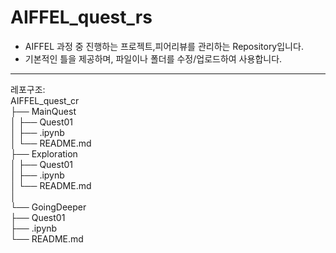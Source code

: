 # AIFFEL_quest_rs
* AIFFEL 과정 중 진행하는 프로젝트,피어리뷰를 관리하는 Repository입니다.
* 기본적인 틀을 제공하며, 파일이나 폴더를 수정/업로드하여 사용합니다.

-----------
레포구조:  
AIFFEL_quest_cr  
├── MainQuest  
│   ├── Quest01  
│       ├── .ipynb  
│       └── README.md  
├── Exploration  
│   ├── Quest01  
│       ├── .ipynb  
│       └── README.md  
│  
└── GoingDeeper  
    ├── Quest01  
        ├── .ipynb  
        └── README.md 
